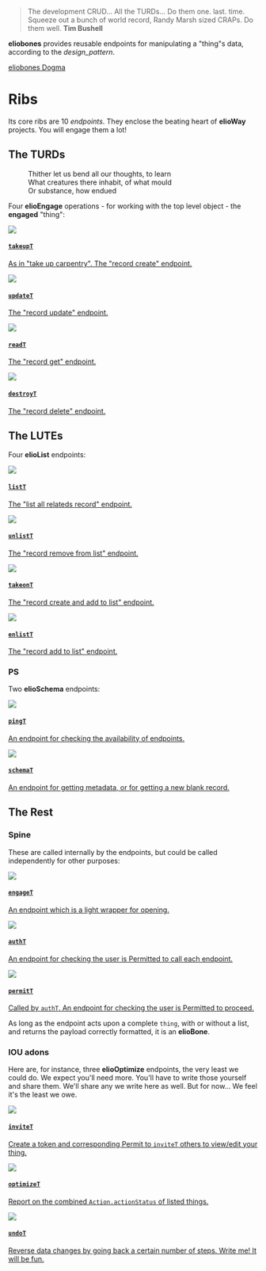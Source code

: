 > The development CRUD... All the TURDs... Do them one. last. time. Squeeze out a bunch of world record, Randy Marsh sized CRAPs. Do them well. **Tim Bushell**

**eliobones** provides reusable endpoints for manipulating a "thing"s data, according to the _design_pattern_.

[eliobones Dogma](/eliobones/dogma.html)

# Ribs

Its core ribs are 10 _endpoints_. They enclose the beating heart of **elioWay** projects. You will engage them a lot!

## The TURDs

<aside>
  <dl>
  <dd>Thither let us bend all our thoughts, to learn</dd>
  <dd>What creatures there inhabit, of what mould</dd>
  <dd>Or substance, how endued</dd>
</dl>
</aside>

Four **elioEngage** operations - for working with the top level object - the **engaged** "thing":

<article>
  <a href="/eliobones/bones/ribs/takeupT/star.png" target="_splash">
  <img src="/eliobones/bones/ribs/takeupT/favicoff.png">
  <div>
  <h4>
  <code>takeupT</code>
</h4>
  <p>As in "take up carpentry". The "record create" endpoint.  </p>
</div>
</a>
</article>

<article>
  <a href="/eliobones/bones/ribs/updateT/star.png" target="_splash">
  <img src="/eliobones/bones/ribs/updateT/favicoff.png">
  <div>
  <h4>
  <code>updateT</code>
</h4>
  <p>The "record update" endpoint.  </p>
</div>
</a>
</article>

<article>
  <a href="/eliobones/bones/ribs/readT/star.png" target="_splash">
  <img src="/eliobones/bones/ribs/readT/favicoff.png">
  <div>
  <h4>
  <code>readT</code>
</h4>
  <p>The "record get" endpoint.  </p>
</div>
</a>
</article>

<article>
  <a href="/eliobones/bones/ribs/destroyT/star.png" target="_splash">
  <img src="/eliobones/bones/ribs/destroyT/favicoff.png">
  <div>
  <h4>
  <code>destroyT</code>
</h4>
  <p>The "record delete" endpoint.  </p>
</div>
</a>
</article>

## The LUTEs

Four **elioList** endpoints:

<article>
  <a href="/eliobones/bones/ribs/listT/star.png" target="_splash">
  <img src="/eliobones/bones/ribs/listT/favicoff.png">
  <div>
  <h4>
  <code>listT</code>
</h4>
  <p>The "list all relateds record" endpoint.  </p>
</div>
</a>
</article>

<article>
  <a href="/eliobones/bones/ribs/unlistT/star.png" target="_splash">
  <img src="/eliobones/bones/ribs/unlistT/favicoff.png">
  <div>
  <h4>
  <code>unlistT</code>
</h4>
  <p>The "record remove from list" endpoint.  </p>
</div>
</a>
</article>

<article>
  <a href="/eliobones/bones/ribs/takeonT/star.png" target="_splash">
  <img src="/eliobones/bones/ribs/takeonT/favicoff.png">
  <div>
  <h4>
  <code>takeonT</code>
</h4>
  <p>The "record create and add to list" endpoint.  </p>
</div>
</a>
</article>

<article>
  <a href="/eliobones/bones/ribs/enlistT/star.png" target="_splash">
  <img src="/eliobones/bones/ribs/enlistT/favicoff.png">
  <div>
  <h4>
  <code>enlistT</code>
</h4>
  <p>The "record add to list" endpoint.  </p>
</div>
</a>
</article>

### PS

Two **elioSchema** endpoints:

<article>
  <a href="/eliobones/bones/ribs/pingT/star.png" target="_splash">
  <img src="/eliobones/bones/ribs/pingT/favicoff.png">
  <div>
  <h4>
  <code>pingT</code>
</h4>
  <p>An endpoint for checking the availability of endpoints.  </p>
</div>
</a>
</article>

<article>
  <a href="/eliobones/bones/ribs/schemaT/star.png" target="_splash">
  <img src="/eliobones/bones/ribs/schemaT/favicoff.png">
  <div>
  <h4>
  <code>schemaT</code>
</h4>
  <p>An endpoint for getting metadata, or for getting a new blank record.  </p>
</div>
</a>
</article>

## The Rest

### Spine

These are called internally by the endpoints, but could be called independently for other purposes:

<article>
  <a href="/eliobones/bones/spine/engageT/star.png" target="_splash">
  <img src="/eliobones/bones/spine/engageT/favicoff.png">
  <div>
  <h4>
  <code>engageT</code>
</h4>
  <p>An endpoint which is a light wrapper for opening.  </p>
</div>
</a>
</article>

<article>
  <a href="/eliobones/bones/spine/authT/star.png" target="_splash">
  <img src="/eliobones/bones/spine/authT/favicoff.png">
  <div>
  <h4>
  <code>authT</code>
</h4>
  <p>An endpoint for checking the user is Permitted to call each endpoint.  </p>
</div>
</a>
</article>

<article>
  <a href="/eliobones/bones/spine/permitT/star.png" target="_splash">
  <img src="/eliobones/bones/spine/permitT/favicoff.png">
  <div>
  <h4>
  <code>permitT</code>
</h4>
  <p>Called by <code>authT</code>. An endpoint for checking the user is Permitted to proceed.
  </p>
</div>
</a>
</article>

As long as the endpoint acts upon a complete `thing`, with or without a list, and returns the payload correctly formatted, it is an **elioBone**.

### IOU adons

Here are, for instance, three **elioOptimize** endpoints, the very least we could do. We expect you'll need more. You'll have to write those yourself and share them. We'll share any we write here as well. But for now... We feel it's the least we owe.

<article>
  <a href="/eliobones/bones/adons/inviteT/star.png" target="_splash">
  <img src="/eliobones/bones/adons/inviteT/favicoff.png">
  <div>
  <h4>
  <code>inviteT</code>
</h4>
  <p>Create a token and corresponding Permit to <code>inviteT</code> others to view/edit your thing.</p>
</div>
</a>
</article>

<article>
  <a href="/eliobones/bones/adons/optimizeT/star.png" target="_splash">
  <img src="/eliobones/bones/adons/optimizeT/favicoff.png">
  <div>
  <h4>
  <code>optimizeT</code>
</h4>
  <p>Report on the combined <code>Action.actionStatus</code> of listed things.  </p>
</div>
</a>
</article>

<article>
  <a href="/eliobones/bones/adons/undoT/star.png" target="_splash">
  <img src="/eliobones/bones/adons/undoT/favicoff.png">
  <div>
  <h4>
  <code>undoT</code>
</h4>
  <p>Reverse data changes by going back a certain number of steps. Write me! It will be fun.</p>
</div>
</a>
</article>
